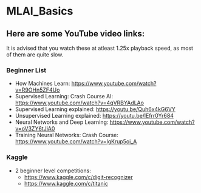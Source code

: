 # MLAI_Basics

## Here are some YouTube video links:
It is advised that you watch these at atleast 1.25x playback speed, as most of them are quite slow.

### Beginner List
- How Machines Learn: https://www.youtube.com/watch?v=R9OHn5ZF4Uo
- Supervised Learning: Crash Course AI: https://www.youtube.com/watch?v=4qVRBYAdLAo
- Supervised Learning explained: https://youtu.be/Quh6x4kG6VY
- Unsupervised Learning explained: https://youtu.be/lEfrr0Yr684
- Neural Networks and Deep Learning: https://www.youtube.com/watch?v=oV3ZY6tJiA0
- Training Neural Networks: Crash Course: https://www.youtube.com/watch?v=lgKrup5oi_A

### Kaggle
- 2 beginner level competitions:
  - https://www.kaggle.com/c/digit-recognizer
  - https://www.kaggle.com/c/titanic
